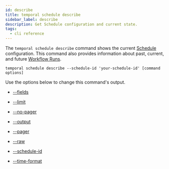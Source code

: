 ```yaml
---
id: describe
title: temporal schedule describe
sidebar_label: describe
description: Get Schedule configuration and current state.
tags:
  - cli reference
---
```


The `temporal schedule describe` command shows the current [Schedule](/concepts/what-is-a-schedule) configuration.
This command also provides information about past, current, and future [Workflow Runs](/concepts/what-is-a-run-id).

`temporal schedule describe --schedule-id 'your-schedule-id' [command options]`

Use the options below to change this command's output.

- [--fields](/cli/cmd-options/fields)

- [--limit](/cli/cmd-options/limit)

- [--no-pager](/cli/cmd-options/no-pager)

- [--output](/cli/cmd-options/output)

- [--pager](/cli/cmd-options/pager)

- [--raw](/cli/cmd-options/raw)

- [--schedule-id](/cli/cmd-options/schedule-id)

- [--time-format](/cli/cmd-options/time-format)
